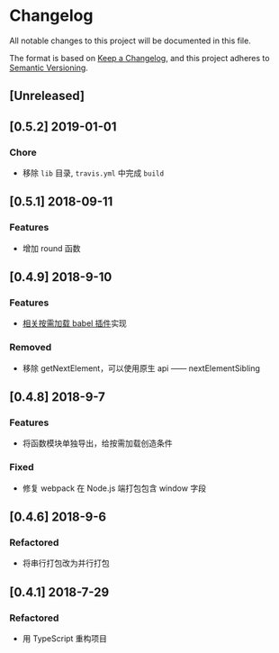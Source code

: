 # Changelog

All notable changes to this project will be documented in this file.

The format is based on [Keep a Changelog](https://keepachangelog.com/en/1.0.0/),
and this project adheres to [Semantic Versioning](https://semver.org/spec/v2.0.0.html).

## [Unreleased]

## [0.5.2] 2019-01-01

### Chore

* 移除 `lib` 目录, `travis.yml` 中完成 `build`

## [0.5.1] 2018-09-11

### Features

* 增加 round 函数

## [0.4.9] 2018-9-10

### Features

* [相关按需加载 babel 插件](https://github.com/demos-platform/babel-plugin-on-demand-loading)实现

### Removed

* 移除 getNextElement，可以使用原生 api —— nextElementSibling

## [0.4.8] 2018-9-7

### Features

* 将函数模块单独导出，给按需加载创造条件

### Fixed

* 修复 webpack 在 Node.js 端打包包含 window 字段

## [0.4.6] 2018-9-6

### Refactored

* 将串行打包改为并行打包

## [0.4.1] 2018-7-29

### Refactored

* 用 TypeScript 重构项目